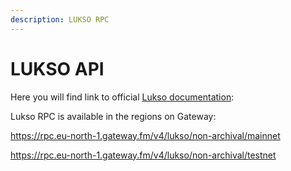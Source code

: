 ```yaml
---
description: LUKSO RPC
---
```


# LUKSO API

Here you will find link to official [Lukso documentation](https://docs.lukso.tech/): 

Lukso RPC is available in the regions on Gateway:

https://rpc.eu-north-1.gateway.fm/v4/lukso/non-archival/mainnet

https://rpc.eu-north-1.gateway.fm/v4/lukso/non-archival/testnet

